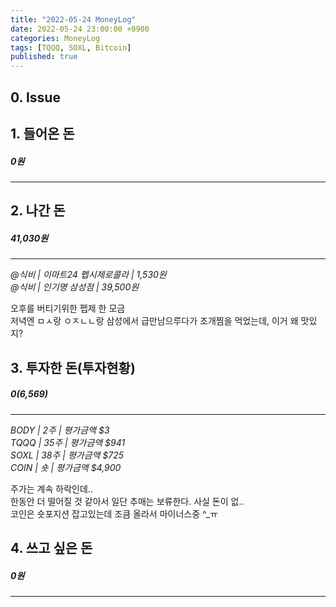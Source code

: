 ```yaml
---
title: "2022-05-24 MoneyLog"
date: 2022-05-24 23:00:00 +0900
categories: MoneyLog
tags: [TQQQ, SOXL, Bitcoin]
published: true
---
```


## 0. Issue

## 1. 들어온 돈
##### 0원
---

## 2. 나간 돈
##### 41,030원
---
*@식비 | 이마트24 펩시제로콜라 | 1,530원*<br>
*@식비 | 인기명 삼성점 | 39,500원*<br>

오후를 버티기위한 펩제 한 모금<br>
저녁엔 ㅁㅅ랑 ㅇㅈㄴㄴ랑 삼성에서 급만남으루다가 조개찜을 먹었는데, 이거 왜 맛있지?<br>

## 3. 투자한 돈(투자현황)
##### $0 ($6,569)
---
*BODY | 2주  | 평가금액 $3*<br>
*TQQQ | 35주 | 평가금액 $941*<br>
*SOXL | 38주 | 평가금액 $725*<br>
*COIN | 숏   | 평가금액 $4,900*<br>

주가는 계속 하락인데..<br>
한동안 더 떨어질 것 같아서 일단 추매는 보류한다. 사실 돈이 없..<br>
코인은 숏포지션 잡고있는데 조큼 올라서 마이너스중 ^_ㅠ<br>


## 4. 쓰고 싶은 돈
##### 0원
---

